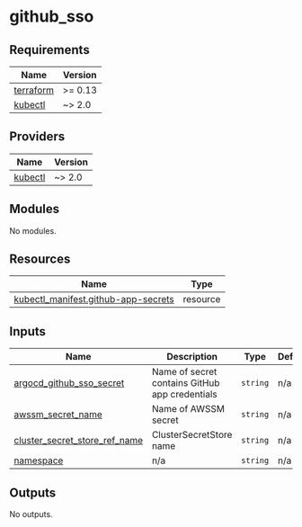 # github_sso

<!-- BEGIN_TF_DOCS -->
## Requirements

| Name | Version |
|------|---------|
| <a name="requirement_terraform"></a> [terraform](#requirement\_terraform) | >= 0.13 |
| <a name="requirement_kubectl"></a> [kubectl](#requirement\_kubectl) | ~> 2.0 |

## Providers

| Name | Version |
|------|---------|
| <a name="provider_kubectl"></a> [kubectl](#provider\_kubectl) | ~> 2.0 |

## Modules

No modules.

## Resources

| Name | Type |
|------|------|
| [kubectl_manifest.github-app-secrets](https://registry.terraform.io/providers/alekc/kubectl/latest/docs/resources/manifest) | resource |

## Inputs

| Name | Description | Type | Default | Required |
|------|-------------|------|---------|:--------:|
| <a name="input_argocd_github_sso_secret"></a> [argocd\_github\_sso\_secret](#input\_argocd\_github\_sso\_secret) | Name of secret contains GitHub app credentials | `string` | n/a | yes |
| <a name="input_awssm_secret_name"></a> [awssm\_secret\_name](#input\_awssm\_secret\_name) | Name of AWSSM secret | `string` | n/a | yes |
| <a name="input_cluster_secret_store_ref_name"></a> [cluster\_secret\_store\_ref\_name](#input\_cluster\_secret\_store\_ref\_name) | ClusterSecretStore name | `string` | n/a | yes |
| <a name="input_namespace"></a> [namespace](#input\_namespace) | n/a | `string` | n/a | yes |

## Outputs

No outputs.
<!-- END_TF_DOCS -->
